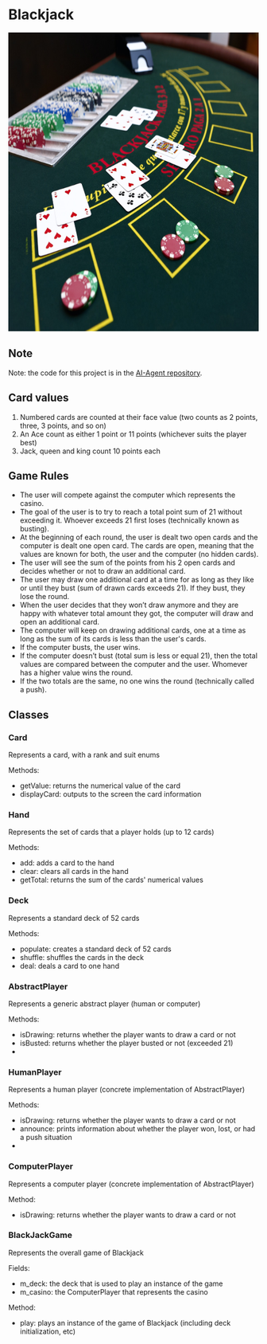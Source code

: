 # Blackjack

<p align="center">
  <img src="Blackjack.jpg" width="600" height="600">
</p>

## Note
Note: the code for this project is in the [AI-Agent repository](https://github.com/z1chh/Blackjack).

## Card values
1. Numbered cards are counted at their face value (two counts as 2 points, three, 3 points, and so on)
2. An Ace count as either 1 point or 11 points (whichever suits the player best)
3. Jack, queen and king count 10 points each

## Game Rules
* The user will compete against the computer which represents the casino.
* The goal of the user is to try to reach a total point sum of 21 without exceeding it. Whoever exceeds 21 first loses (technically known as busting).
* At the beginning of each round, the user is dealt two open cards and the computer is dealt one open card. The cards are open, meaning that the values are known for both, the user and the computer (no hidden cards).
* The user will see the sum of the points from his 2 open cards and decides whether or not to draw an additional card.
* The user may draw one additional card at a time for as long as they like or until they bust (sum of drawn cards exceeds 21). If they bust, they lose the round.
* When the user decides that they won’t draw anymore and they are happy with whatever total amount they got, the computer will draw and open an additional card.
* The computer will keep on drawing additional cards, one at a time as long as the sum of its cards is less than the user's cards.
* If the computer busts, the user wins.
* If the computer doesn’t bust (total sum is less or equal 21), then the total values are compared between the computer and the user. Whomever has a higher value wins the round.
* If the two totals are the same, no one wins the round (technically called a push).

## Classes
### Card
Represents a card, with a rank and suit enums

Methods:
* getValue: returns the numerical value of the card
* displayCard: outputs to the screen the card information

### Hand
Represents the set of cards that a player holds (up to 12 cards)

Methods:
* add: adds a card to the hand
* clear: clears all cards in the hand
* getTotal: returns the sum of the cards' numerical values

### Deck
Represents a standard deck of 52 cards

Methods:
* populate: creates a standard deck of 52 cards
* shuffle: shuffles the cards in the deck
* deal: deals a card to one hand

### AbstractPlayer
Represents a generic abstract player (human or computer)

Methods:
* isDrawing: returns whether the player wants to draw a card or not
* isBusted: returns whether the player busted or not (exceeded 21)
* 
### HumanPlayer
Represents a human player (concrete implementation of AbstractPlayer)

Methods:
* isDrawing: returns whether the player wants to draw a card or not
* announce: prints information about whether the player won, lost, or had a push situation
* 
### ComputerPlayer
Represents a computer player (concrete implementation of AbstractPlayer)

Method:
* isDrawing: returns whether the player wants to draw a card or not

### BlackJackGame
Represents the overall game of Blackjack

Fields:
* m_deck: the deck that is used to play an instance of the game
* m_casino: the ComputerPlayer that represents the casino

Method:
* play: plays an instance of the game of Blackjack (including deck initialization, etc)

